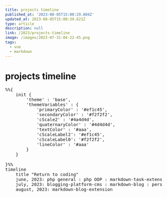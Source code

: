 ```yaml
---
title: projects timeline
published_at: '2023-08-05T15:00:29.804Z'
updated_at: 2023-08-05T15:00:39.621Z
type: article
description: null
link: /2023/projects-timeline
image: /images/2023-07-31-04-22-45.png
tags:
  - vue
  - markdown
---
```


# projects timeline

<pre class="mermaid">
%%{
    init {
        'theme' : 'base',
        'themeVariables' : {
            'primaryColor' : '#ef1c45',
            'secondaryColor' : '#f2f2f2',
            'cScale2' : '#4a4d4d',
            'quaternaryColor' : '#4d4d4d',
            'textColor' : '#aaa',
            'cScaleLabel2': '#ef1c45',
            'cScaleLabel0': '#f2f2f2',
            'lineColor' : '#aaa'
        }
    }

}%%
timeline
    title "Return to coding"
    june, 2023: php general : php OOP : markdown-task-extension
    july, 2023: blogging-platform-cms : markdown-blog : personal-portfolio
    august, 2023: markdown-blog-extension
</pre>
